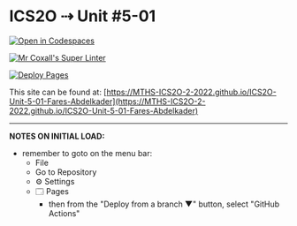 # ICS2O ⇢ Unit #5-01

[![Open in Codespaces](https://classroom.github.com/assets/launch-codespace-7f7980b617ed060a017424585567c406b6ee15c891e84e1186181d67ecf80aa0.svg)](https://classroom.github.com/open-in-codespaces?assignment_repo_id=11164321)

[![Mr Coxall's Super Linter](https://github.com/MTHS-ICS2O-2-2022/ICS2O-Unit-5-01-Fares-Abdelkader/workflows/Mr%20Coxall's%20Super%20Linter/badge.svg)](https://github.com/MTHS-ICS2O-2-2022/ICS2O-Unit-5-01-Fares-Abdelkader/actions)

[![Deploy Pages](https://github.com/MTHS-ICS2O-2-2022/ICS2O-Unit-5-01-Fares-Abdelkader/workflows/Deploy%20Pages/badge.svg)](https://github.com/MTHS-ICS2O-2-2022/ICS2O-Unit-5-01-Fares-Abdelkader/actions)

This site can be found at: [https://MTHS-ICS2O-2-2022.github.io/ICS2O-Unit-5-01-Fares-Abdelkader](https://MTHS-ICS2O-2-2022.github.io/ICS2O-Unit-5-01-Fares-Abdelkader)

---

**NOTES ON INITIAL LOAD:**
- remember to goto on the menu bar:
  - File
  - Go to Repository
  - ⚙ Settings
  - 🗔 Pages
    - then from the "Deploy from a branch ▼" button, select "GitHub Actions"
